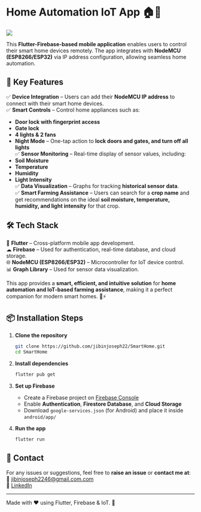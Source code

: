 # Home Automation IoT App 🏠🔌
![](https://github.com/user-attachments/assets/dffd1315-beec-4e40-a807-2f1afa19a76f)


This **Flutter-Firebase-based mobile application** enables users to control their smart home devices remotely. The app integrates with **NodeMCU (ESP8266/ESP32)** via IP address configuration, allowing seamless home automation.

## 🚀 Key Features

✅ **Device Integration** – Users can add their **NodeMCU IP address** to connect with their smart home devices.  
✅ **Smart Controls** – Control home appliances such as:
   - **Door lock with fingerprint access**
   - **Gate lock**
   - **4 lights & 2 fans**
   - **Night Mode** – One-tap action to **lock doors and gates, and turn off all lights**  
✅ **Sensor Monitoring** – Real-time display of sensor values, including:
   - **Soil Moisture**
   - **Temperature**
   - **Humidity**
   - **Light Intensity**  
✅ **Data Visualization** – Graphs for tracking **historical sensor data**.  
✅ **Smart Farming Assistance** – Users can search for a **crop name** and get recommendations on the ideal **soil moisture, temperature, humidity, and light intensity** for that crop.  

## 🛠 Tech Stack

🚀 **Flutter** – Cross-platform mobile app development.  
☁ **Firebase** – Used for authentication, real-time database, and cloud storage.  
🌐 **NodeMCU (ESP8266/ESP32)** – Microcontroller for IoT device control.  
📊 **Graph Library** – Used for sensor data visualization.  

This app provides a **smart, efficient, and intuitive solution** for **home automation and IoT-based farming assistance**, making it a perfect companion for modern smart homes. 🏡⚡

## 📦 Installation Steps

1. **Clone the repository**
   ```sh
   git clone https://github.com/jibinjoseph22/SmartHome.git
   cd SmartHome
   ```

2. **Install dependencies**
   ```sh
   flutter pub get
   ```

3. **Set up Firebase**
   - Create a Firebase project on [Firebase Console](https://console.firebase.google.com/)
   - Enable **Authentication**, **Firestore Database**, and **Cloud Storage**
   - Download `google-services.json` (for Android) and place it inside `android/app/`

4. **Run the app**
   ```sh
   flutter run
   ```

## 📩 Contact

For any issues or suggestions, feel free to **raise an issue** or **contact me at**:  
📧 jibinjoseph2246@gmail.com.com   
📂 [LinkedIn](www.linkedin.com/in/jibinjoseph2)  

---
Made with ❤️ using Flutter, Firebase & IoT. 🚀
